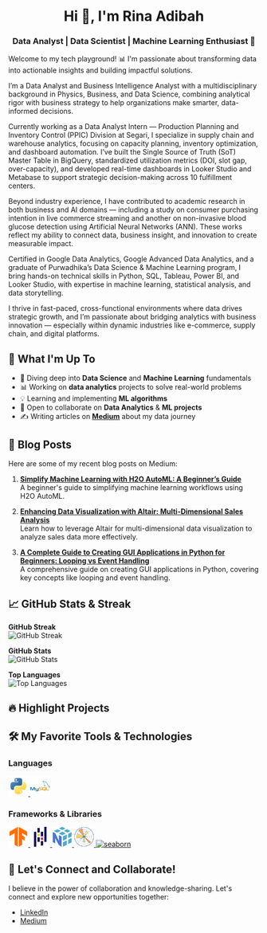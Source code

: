 <h1 align="center">Hi 👋, I'm Rina Adibah</h1>
<h3 align="center">Data Analyst | Data Scientist | Machine Learning Enthusiast 🚀</h3>

Welcome to my tech playground! 📊 I'm passionate about transforming data into actionable insights and building impactful solutions.

I’m a Data Analyst and Business Intelligence Analyst with a multidisciplinary background in Physics, Business, and Data Science, combining analytical rigor with business strategy to help organizations make smarter, data-informed decisions.

Currently working as a Data Analyst Intern — Production Planning and Inventory Control (PPIC) Division at Segari, I specialize in supply chain and warehouse analytics, focusing on capacity planning, inventory optimization, and dashboard automation. I’ve built the Single Source of Truth (SoT) Master Table in BigQuery, standardized utilization metrics (DOI, slot gap, over-capacity), and developed real-time dashboards in Looker Studio and Metabase to support strategic decision-making across 10 fulfillment centers.

Beyond industry experience, I have contributed to academic research in both business and AI domains — including a study on consumer purchasing intention in live commerce streaming and another on non-invasive blood glucose detection using Artificial Neural Networks (ANN). These works reflect my ability to connect data, business insight, and innovation to create measurable impact.

Certified in Google Data Analytics, Google Advanced Data Analytics, and a graduate of Purwadhika’s Data Science & Machine Learning program, I bring hands-on technical skills in Python, SQL, Tableau, Power BI, and Looker Studio, with expertise in machine learning, statistical analysis, and data storytelling.

I thrive in fast-paced, cross-functional environments where data drives strategic growth, and I’m passionate about bridging analytics with business innovation — especially within dynamic industries like e-commerce, supply chain, and digital platforms.

## 🌱 What I'm Up To
- 🧠 Diving deep into **Data Science** and **Machine Learning** fundamentals
- 📊 Working on **data analytics** projects to solve real-world problems
- 💡 Learning and implementing **ML algorithms**
- 🤝 Open to collaborate on **Data Analytics** & **ML projects**
- ✍️ Writing articles on **[Medium](https://medium.com/@rina.adibah.011)** about my data journey

## 📝 Blog Posts
Here are some of my recent blog posts on Medium:

1. [**Simplify Machine Learning with H2O AutoML: A Beginner’s Guide**](https://medium.com/@rina.adibah.011/simplify-machine-learning-with-h2o-automl-a-beginners-guide-b9da809a0eaa)  
   A beginner's guide to simplifying machine learning workflows using H2O AutoML.

2. [**Enhancing Data Visualization with Altair: Multi-Dimensional Sales Analysis**](https://medium.com/@rina.adibah.011/enhancing-data-visualization-with-altair-multi-dimensional-sales-analysis-2d1cc3443d9b)  
   Learn how to leverage Altair for multi-dimensional data visualization to analyze sales data more effectively.

3. [**A Complete Guide to Creating GUI Applications in Python for Beginners: Looping vs Event Handling**](https://medium.com/@rina.adibah.011/a-complete-guide-to-creating-gui-applications-in-python-for-beginners-looping-vs-event-handling-e0a4db969562)  
   A comprehensive guide on creating GUI applications in Python, covering key concepts like looping and event handling.

<!-- BLOG-POST-LIST:START -->
<!-- BLOG-POST-LIST:END -->

## 📈 GitHub Stats & Streak

**GitHub Streak**  
![GitHub Streak](https://github-readme-streak-stats.herokuapp.com/?user=adibahr&)

**GitHub Stats**  
![GitHub Stats](https://github-readme-stats.vercel.app/api?username=adibahr&show_icons=true&locale=en)

**Top Languages**  
![Top Languages](https://github-readme-stats.vercel.app/api/top-langs?username=adibahr&show_icons=true&locale=en&layout=compact)

## 🔥 Highlight Projects

## 🛠️ My Favorite Tools & Technologies

### **Languages**
<p align="left">
  <a href="https://www.python.org/" target="_blank" rel="noreferrer">
    <img src="https://raw.githubusercontent.com/devicons/devicon/master/icons/python/python-original.svg" alt="python" width="40" height="40"/>
  </a>
  <a href="https://www.mysql.com/" target="_blank" rel="noreferrer">
    <img src="https://raw.githubusercontent.com/devicons/devicon/master/icons/mysql/mysql-original-wordmark.svg" alt="mysql" width="40" height="40"/>
  </a>
</p>

### **Frameworks & Libraries**
<p align="left">
  <a href="https://www.tensorflow.org/" target="_blank" rel="noreferrer">
    <img src="https://raw.githubusercontent.com/devicons/devicon/master/icons/tensorflow/tensorflow-original.svg" alt="tensorflow" width="40" height="40"/>
  </a>
  <a href="https://pandas.pydata.org/" target="_blank" rel="noreferrer">
    <img src="https://raw.githubusercontent.com/devicons/devicon/master/icons/pandas/pandas-original.svg" alt="pandas" width="40" height="40"/>
  </a>
  <a href="https://numpy.org/" target="_blank" rel="noreferrer">
    <img src="https://raw.githubusercontent.com/devicons/devicon/master/icons/numpy/numpy-original.svg" alt="numpy" width="40" height="40"/>
  </a>
  <a href="https://matplotlib.org/" target="_blank" rel="noreferrer">
    <img src="https://raw.githubusercontent.com/devicons/devicon/master/icons/matplotlib/matplotlib-original.svg" alt="matplotlib" width="40" height="40"/>
  </a>
  <a href="https://seaborn.pydata.org/" target="_blank" rel="noreferrer">
    <img src="https://seaborn.pydata.org/_images/logo-mark-lightbg.svg" alt="seaborn" width="40" height="40"/>
  </a>
</p>

## 🤝 Let's Connect and Collaborate!

I believe in the power of collaboration and knowledge-sharing. Let's connect and explore new opportunities together:

- [LinkedIn](https://www.linkedin.com/in/rina-adibah/)
- [Medium](https://medium.com/@rina.adibah.011)
